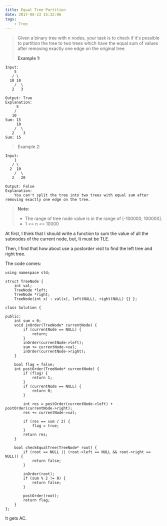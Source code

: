 ```yaml
---
title: Equal Tree Partition
date: 2017-08-23 15:32:06
tags:
    - Tree
---
```



> Given a binary tree with n nodes, your task is to check if it's possible to partition the tree to two trees which have the equal sum of values after removing exactly one edge on the original tree.
>
> **Example 1:**
```
Input:
    5
   / \
  10 10
    /  \
   2   3

Output: True
Explanation:
     5
    /
   10
Sum: 15
     10
    /  \
   2    3
Sum: 15
```
> Example 2:
```
Input:
    1
   / \
  2  10
    /  \
   2   20

Output: False
Explanation:
    You can't split the tree into two trees with equal sum after removing exactly one edge on the tree.
```
> **Note:**
> + The range of tree node value is in the range of [-100000, 100000].
> + 1 <= n <= 10000

<!--more-->

At first, I think that I should write a function to sum the value of all the subnodes of the current node, but, It must be TLE.

Then, I find that how about use a postorder visit to find the left tree and right tree.

The code comes:

```
using namespace std;

struct TreeNode {
    int val;
    TreeNode *left;
    TreeNode *right;
    TreeNode(int x) : val(x), left(NULL), right(NULL) {} };

class Solution {

public:
    int sum = 0;
    void inOrder(TreeNode* currentNode) {
        if (currentNode == NULL) {
            return;
        }
        inOrder(currentNode->left);
        sum += currentNode->val;
        inOrder(currentNode->right);
    }

    bool flag = false;
    int postOrder(TreeNode* currentNode) {
        if (flag) {
            return 1;
        }
        if (currentNode == NULL) {
            return 0;
        }

        int res = postOrder(currentNode->left) + postOrder(currentNode->right);
        res += currentNode->val;

        if (res == sum / 2) {
            flag = true;
        }
        return res;
    }

    bool checkEqualTree(TreeNode* root) {
        if (root == NULL || (root->left == NULL && root->right == NULL)) {
            return false;
        }

        inOrder(root);
        if (sum % 2 != 0) {
            return false;
        }

        postOrder(root);
        return flag;
    }
};
```

It gets AC.
